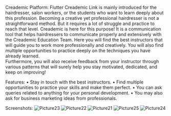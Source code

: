 Creademic
Platform: Flutter
Creademic Link is mainly introduced for the hairdresser, salon workers, or the students who want to learn deeply about this profession. Becoming a creative yet professional hairdresser is not a straightforward method. But it requires a lot of struggle and practice to reach that level. 
Creademic is here for this purpose! It is a communication tool that helps hairdressers to communicate properly and extensively with the Creademic Education Team.  Here you will find the best instructors that will guide you to work more professionally and creatively. You will also find multiple opportunities to practice deeply on the techniques you have already learned.  
Furthermore, you will also receive feedback from your instructor through various patterns that will surely help you stay motivated, dedicated, and keep on improving!
 
Features: 
•	Stay in touch with the best instructors. 
•	Find multiple opportunities to practice your skills and make them perfect. 
•	You can ask queries related to anything for your personal development.
•	You may also ask for business marketing ideas from professionals.

Screenshots:
![Picture23](https://github.com/user-attachments/assets/8d3c1232-55d9-4a48-bd96-71e19045fcd7)
![Picture22](https://github.com/user-attachments/assets/d57d80d4-2552-4a22-8075-87d040d91567)
![Picture21](https://github.com/user-attachments/assets/e9719712-20c5-45fc-93c3-f686c3cc8e2f)
![Picture25](https://github.com/user-attachments/assets/2ec0c1f1-03d1-4659-a096-b9b8fed425b8)
![Picture24](https://github.com/user-attachments/assets/a0001561-ba9a-4dd6-a494-afebff874273)
